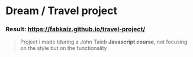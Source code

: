 # Dream / Travel project

### Result: https://fabkaiz.github.io/travel-project/

> Project i made tduring a John Taieb **Javascript course**, not focusing on the style but on the functionality
